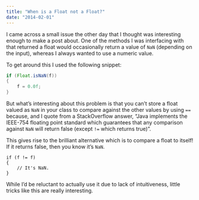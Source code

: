 ```yaml
---
title: "When is a Float not a Float?"
date: "2014-02-01"
---
```


I came across a small issue the other day that I thought was interesting enough to make a post about. One of the methods I was interfacing with that returned a float would occasionally return a value of `NaN` (depending on the input), whereas I always wanted to use a numeric value.

To get around this I used the following snippet:

```java
if (Float.isNaN(f))
{
    f = 0.0f;
}
```

But what’s interesting about this problem is that you can’t store a float valued as `NaN` in your class to compare against the other values by using `==` because, and I quote from a StackOverflow answer, “Java implements the IEEE-754 floating point standard which guarantees that any comparison against `NaN` will return false (except `!=` which returns true)”.

This gives rise to the brilliant alternative which is to compare a float to itself! If it returns false, then you know it’s `NaN`.

```
if (f != f)
{
    // It's NaN.
}
```

While I’d be reluctant to actually use it due to lack of intuitiveness, little tricks like this are really interesting.